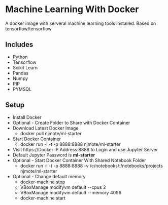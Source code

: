 # Machine Learning With Docker

A docker image with serveral machine learning tools installed. Based on tensorflow/tensorflow

## Includes
* Python
* Tensorflow
* Scikit Learn
* Pandas
* Numpy
* PIP
* PYMSQL


## Setup
* Install Docker
* Optional - Create Folder to Share with Docker Container
* Download Latest Docker Image
	* docker pull njmote/ml-starter
* Start Docker Container
	* docker run -i -t -p 8888:8888 njmote/ml-starter
* Visit  https://Docker IP Address:8888 to Login and use Jupyter Server
* Default Jupyter Password is **ml-starter**
* Optional - Start Docker Container With Shared Notebook Folder
	* docker run -i -t -p 8888:8888 -v /c/notebooks/:/notebooks/projects njmote/ml-starter
* Optional - Change default memory
	* docker-machine stop
	* VBoxManage modifyvm default --cpus 2
	* VBoxManage modifyvm default --memory 4096
	* docker-machine start

